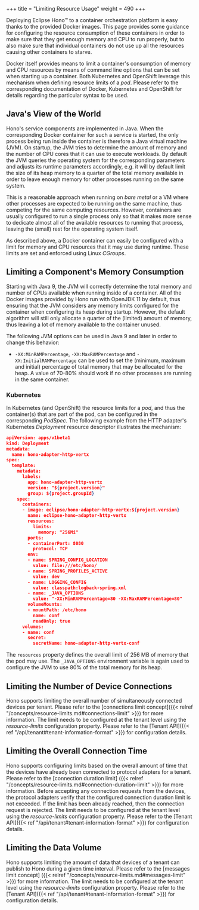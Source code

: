+++
title = "Limiting Resource Usage"
weight = 490
+++

Deploying Eclipse Hono&trade; to a container orchestration platform is easy thanks to the provided Docker images. This page provides some guidance for configuring the resource consumption of these containers in order to make sure that they get enough memory and CPU to run properly, but to also make sure that individual containers do not use up all the resources causing other containers to starve.
<!--more-->

Docker itself provides means to limit a container's consumption of memory and CPU resources by means of command line options that can be set when starting up a container. Both Kubernetes and OpenShift leverage this mechanism when defining resource limits of a *pod*. Please refer to the corresponding documentation of Docker, Kubernetes and OpenShift for details regarding the particular syntax to be used.

## Java's View of the World

Hono's service components are implemented in Java. When the corresponding Docker container for such a service is started, the only process being run inside the container is therefore a Java virtual machine (JVM). On startup, the JVM tries to determine the amount of memory and the number of CPU cores that it can use to execute workloads. By default the JVM queries the operating system for the corresponding parameters and adjusts its runtime parameters accordingly, e.g. it will by default limit the size of its heap memory to a quarter of the total memory available in order to leave enough memory for other processes running on the same system.

This is a reasonable approach when running on *bare metal* or a VM where other processes are expected to be running on the same machine, thus competing for the same computing resources. However, containers are usually configured to run a single process only so that it makes more sense to dedicate almost all of the available resources to running that process, leaving the (small) rest for the operating system itself.

As described above, a Docker container can easily be configured with a limit for memory and CPU resources that it may use during runtime. These limits are set and enforced using Linux *CGroups*.

## Limiting a Component's Memory Consumption

Starting with Java 9, the JVM will correctly determine the total memory and number of CPUs available when running inside of a container. All of the Docker images provided by Hono run with OpenJDK 11 by default, thus ensuring that the JVM considers any memory limits configured for the container when configuring its heap during startup. However, the default algorithm will still only allocate a quarter of the (limited) amount of memory, thus leaving a lot of memory available to the container unused.

The following JVM options can be used in Java 9 and later in order to change this behavior:

* `-XX:MinRAMPercentage`, `-XX:MaxRAMPercentage` and `-XX:InitialRAMPercentage` can be used to set the (minimum, maximum and initial) percentage of total memory that may be allocated for the heap. A value of 70-80% should work if no other processes are running in the same container.

### Kubernetes

In Kubernetes (and OpenShift) the resource limits for a *pod*, and thus the container(s) that are part of the pod, can be configured in the corresponding *PodSpec*. The following example from the HTTP adapter's Kubernetes *Deployment* resource descriptor illustrates the mechanism:

~~~json
apiVersion: apps/v1beta1
kind: Deployment
metadata:
  name: hono-adapter-http-vertx
spec:
  template:
    metadata:
      labels:
        app: hono-adapter-http-vertx
        version: "${project.version}"
        group: ${project.groupId}
    spec:
      containers:
      - image: eclipse/hono-adapter-http-vertx:${project.version}
        name: eclipse-hono-adapter-http-vertx
        resources:
          limits:
            memory: "256Mi"
        ports:
        - containerPort: 8080
          protocol: TCP
        env:
        - name: SPRING_CONFIG_LOCATION
          value: file:///etc/hono/
        - name: SPRING_PROFILES_ACTIVE
          value: dev
        - name: LOGGING_CONFIG
          value: classpath:logback-spring.xml
        - name: _JAVA_OPTIONS
          value: "-XX:MinRAMPercentage=80 -XX:MaxRAMPercentage=80"
        volumeMounts:
        - mountPath: /etc/hono
          name: conf
          readOnly: true
      volumes:
      - name: conf
        secret:
          secretName: hono-adapter-http-vertx-conf
~~~

The `resources` property defines the overall limit of 256 MB of memory that the pod may use. The `_JAVA_OPTIONS` environment variable is again used to configure the JVM to use 80% of the total memory for its heap.

## Limiting the Number of Device Connections

Hono supports limiting the overall number of simultaneously connected devices per tenant. Please refer to the [connections limit concept]({{< relref "/concepts/resource-limits.md#connections-limit" >}}) for more information. The limit needs to be configured at the tenant level using the *resource-limits* configuration property. Please refer to the [Tenant API]({{< ref "/api/tenant#tenant-information-format" >}}) for configuration details.

## Limiting the Overall Connection Time

Hono supports configuring limits based on the overall amount of time that the devices have already been connected to protocol adapters for a tenant. Please refer to the [connection duration limit] ({{< relref "/concepts/resource-limits.md#connection-duration-limit" >}}) for more information. Before accepting any connection requests from the devices, the protocol adapters verify that the configured connection duration limit is not exceeded. If the limit has been already reached, then the connection request is rejected. The limit needs to be configured at the tenant level using the *resource-limits* configuration property. Please refer to the [Tenant API]({{< ref "/api/tenant#tenant-information-format" >}}) for configuration details.
 
## Limiting the Data Volume

Hono supports limiting the amount of data that devices of a tenant can publish to Hono during a given time interval. Please refer to the [messages limit concept] ({{< relref "/concepts/resource-limits.md#messages-limit" >}}) for more information. The limit needs to be configured at the tenant level using the *resource-limits* configuration property. Please refer to the [Tenant API]({{< ref "/api/tenant#tenant-information-format" >}}) for configuration details.
